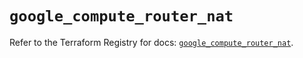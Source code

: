 # `google_compute_router_nat`

Refer to the Terraform Registry for docs: [`google_compute_router_nat`](https://registry.terraform.io/providers/hashicorp/google/5.29.1/docs/resources/compute_router_nat).

